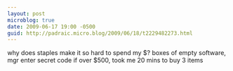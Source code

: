 ```yaml
---
layout: post
microblog: true
date: 2009-06-17 19:00 -0500
guid: http://padraic.micro.blog/2009/06/18/t2229482273.html
---
```

why does staples make it so hard to spend my $? boxes of empty software, mgr enter secret code if over $500, took me 20 mins to buy 3 items

